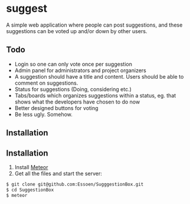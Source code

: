 # suggest
A simple web application where people can post suggestions, and these suggestions can be voted up and/or down by other users.

## Todo
* Login so one can only vote once per suggestion 
* Admin panel for administrators and project organizers
* A suggestion should have a title and content. Users should be able to comment on suggestions.
* Status for suggestions (Doing, considering etc.)
* Tabs/boards which organizes suggestions within a status, eg. that shows what the developers have chosen to do now
* Better designed buttons for voting 
* Be less ugly. Somehow.

## Installation
## Installation
1. Install [Meteor](https://www.meteor.com/) 
2. Get all the files and start the server:
```bash
$ git clone git@github.com:Essoen/SugggestionBox.git
$ cd SuggestionBox
$ meteor
```
